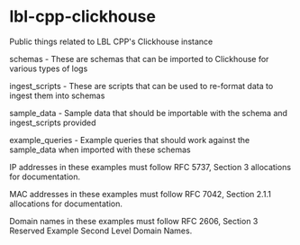 # lbl-cpp-clickhouse
Public things related to LBL CPP's Clickhouse instance

schemas - These are schemas that can be imported to Clickhouse for various types of logs

ingest_scripts - These are scripts that can be used to re-format data to ingest them into schemas

sample_data - Sample data that should be importable with the schema and ingest_scripts provided

example_queries - Example queries that should work against the sample_data when imported with these schemas

IP addresses in these examples must follow RFC 5737, Section 3 allocations for documentation.

MAC addresses in these examples must follow RFC 7042, Section 2.1.1 allocations for documentation.

Domain names in these examples must follow RFC 2606, Section 3 Reserved Example Second Level Domain Names.

